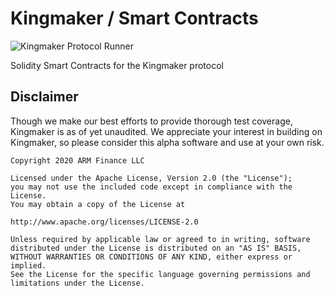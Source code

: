 # Kingmaker / Smart Contracts
![Kingmaker Protocol Runner](https://github.com/ARM-Finance/kingmaker/workflows/Kingmaker%20Protocol%20Runner/badge.svg)

Solidity Smart Contracts for the Kingmaker protocol

## Disclaimer
Though we make our best efforts to provide thorough test coverage, Kingmaker is as of yet unaudited. We appreciate your interest in building on Kingmaker, so please consider this alpha software and use at your own risk.

```
Copyright 2020 ARM Finance LLC

Licensed under the Apache License, Version 2.0 (the "License");
you may not use the included code except in compliance with the License.
You may obtain a copy of the License at

http://www.apache.org/licenses/LICENSE-2.0

Unless required by applicable law or agreed to in writing, software
distributed under the License is distributed on an "AS IS" BASIS,
WITHOUT WARRANTIES OR CONDITIONS OF ANY KIND, either express or implied.
See the License for the specific language governing permissions and
limitations under the License.
```

